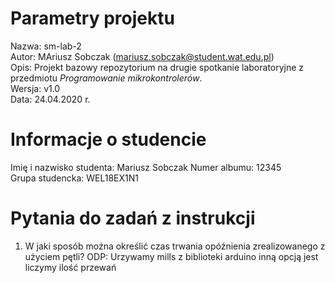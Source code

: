 # Parametry projektu

Nazwa: sm-lab-2  
Autor: MAriusz Sobczak (mariusz.sobczak@student.wat.edu.pl)  
Opis: Projekt bazowy repozytorium na drugie spotkanie laboratoryjne z przedmiotu _Programowanie mikrokontrolerów_.  
Wersja: v1.0  
Data: 24.04.2020 r.

# Informacje o studencie

Imię i nazwisko studenta: Mariusz Sobczak
Numer albumu: 12345  
Grupa studencka: WEL18EX1N1

# Pytania do zadań z instrukcji
1. W jaki sposób można określić czas trwania opóźnienia zrealizowanego z użyciem pętli?
ODP: Urzywamy mills z biblioteki arduino inną opcją jest liczymy ilość przewań 

